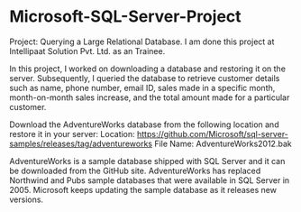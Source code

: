 # Microsoft-SQL-Server-Project
Project: Querying a Large Relational Database.
I am done this project at Intellipaat Solution Pvt. Ltd. as an Trainee.

In this project, I worked on downloading a database and restoring it on the server. Subsequently, I queried the database to retrieve customer details such as name, phone number, email ID, sales made in a specific month, month-on-month sales increase, and the total amount made for a particular customer.

Download the AdventureWorks database from the following location and restore it in your server:
Location:
https://github.com/Microsoft/sql-server-samples/releases/tag/adventureworks
File Name: AdventureWorks2012.bak

AdventureWorks is a sample database shipped with SQL Server and it can be downloaded from the GitHub site. AdventureWorks has replaced Northwind and Pubs sample databases that were available in SQL Server in 2005. Microsoft keeps updating the sample database as it releases new versions.
